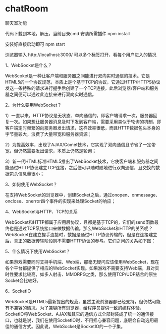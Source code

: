 # chatRoom
聊天室功能


代码下载到本地，解压，当前目录cmd 安装所需插件
npm install 

安装好直接启动即可
npm start

浏览器输入 http://localhost:3000/
可以多个标签打开，看每个用户进入的情况


1、WebSocket是什么？

WebScoket是一种让客户端和服务器之间能进行双向实时通信的技术。它是HTML5的一个协议规范，本质上是个基于TCP的协议，它通过HTTP/HTTPS协议发送一条特殊的请求进行握手后创建了一个TCP连接，此后浏览器/客户端和服务器之间便可以通过此连接来进行双向实时通信。

2、为什么要用WebSocket？

1）一直以来，HTTP协议是无状态、单向通信的，即客户端请求一次，服务器回复一次。如果想让服务器消息及时下发到客户端，需要采用类似于轮询的机制，即客户端定时频繁的向服务器发出请求，这样效率很低，而且HTTP数据包头本身的字节量较大，浪费了大量带宽和服务器资源；

2）为提高效率，出现了AJAX/Comet技术，它实现了双向通信且节省了一定带宽，但仍然需要发出请求，本质上仍然是轮询；

3）新一代HTML标准HTML5推出了WebSocket技术，它使客户端和服务器之间能通过HTTP协议建立TCP连接，之后便可以随时随地进行双向通信，且交换的数据包头信息量很小；

3、如何使用WebSocket？

在支持WebSocket的浏览器中，创建Socket之后，通过onopen、onmessage、onclose、onerror四个事件的实现来处理Socket的响应；

4、WebSocket与HTTP、TCP的关系

WebSocket和HTTP都属于应用层协议，且都是基于TCP的，它们的send函数最终也是通过TCP系统接口来做数据传输。那么WebSocket和HTTP的关系呢？WebSocket在建立握手连接时，数据是通过HTTP协议传输的，但是在连接建立后，真正的数据传输阶段则不需要HTTP协议的参与。它们之间的关系如下图：

5、什么情况下使用WebSocket？

如果游戏需要同时支持手机端、Web端，那毫无疑问应该使用WebSocket，现在各个平台都提供了相应的WebSocket实现。如果游戏不需要支持Web端，且对实时性要求比较高，如多人射击、MMORPG之类，那么使用TCP/UDP结合的原生Socket会比较好。

6、SocketIO

WebSocket是HTML5最新提出的规范，虽然主流浏览器都已经支持，但仍然可能有不兼容的情况，为了兼容所有浏览器，给程序员提供一致的编程体验，SocketIO将WebSocket、AJAX和其它的通信方式全部封装成了统一的通信接口，也就是说，我们在使用SocketIO时，不用担心兼容问题，底层会自动选用最佳的通信方式。因此说，WebSocket是SocketIO的一个子集。

 
